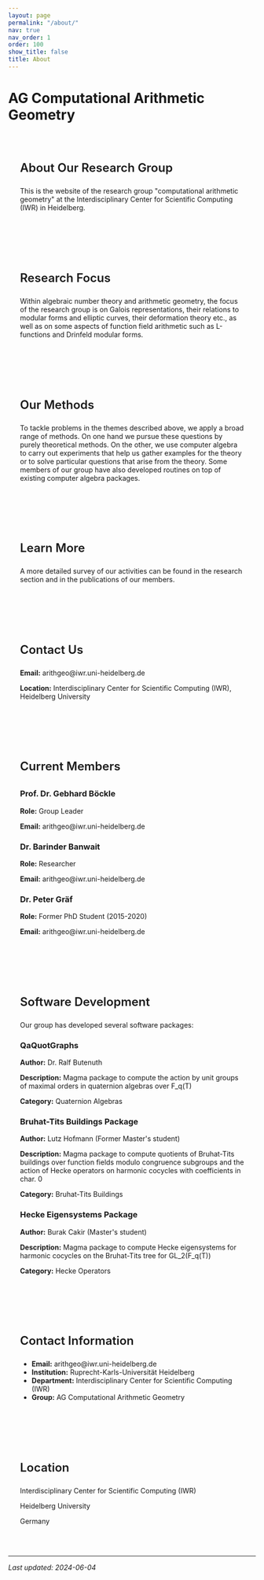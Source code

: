 ```yaml
---
layout: page
permalink: "/about/"
nav: true
nav_order: 1
order: 100
show_title: false
title: About
---
```

<h1 class="about-page-title">AG Computational Arithmetic Geometry</h1>

<div class="about-card">
  <h2>About Our Research Group</h2>
  <p>This is the website of the research group "computational arithmetic geometry" at the Interdisciplinary Center for Scientific Computing (IWR) in Heidelberg.</p>
</div>

<div class="about-card">
  <h2>Research Focus</h2>
  <p>Within algebraic number theory and arithmetic geometry, the focus of the research group is on Galois representations, their relations to modular forms and elliptic curves, their deformation theory etc., as well as on some aspects of function field arithmetic such as L-functions and Drinfeld modular forms.</p>
</div>

<div class="about-card">
  <h2>Our Methods</h2>
  <p>To tackle problems in the themes described above, we apply a broad range of methods. On one hand we pursue these questions by purely theoretical methods. On the other, we use computer algebra to carry out experiments that help us gather examples for the theory or to solve particular questions that arise from the theory. Some members of our group have also developed routines on top of existing computer algebra packages.</p>
</div>

<div class="about-card">
  <h2>Learn More</h2>
  <p>A more detailed survey of our activities can be found in the research section and in the publications of our members.</p>
</div>

<div class="about-card">
  <h2>Contact Us</h2>
  <p><strong>Email:</strong> arithgeo@iwr.uni-heidelberg.de</p>
  <p><strong>Location:</strong> Interdisciplinary Center for Scientific Computing (IWR), Heidelberg University</p>
</div>

<div class="about-card">
  <h2>Current Members</h2>

  <div class="member-info">
    <h3>Prof. Dr. Gebhard Böckle</h3>
    <p><strong>Role:</strong> Group Leader</p>
    <p><strong>Email:</strong> arithgeo@iwr.uni-heidelberg.de</p>
  </div>

  <div class="member-info">
    <h3>Dr. Barinder Banwait</h3>
    <p><strong>Role:</strong> Researcher</p>
    <p><strong>Email:</strong> arithgeo@iwr.uni-heidelberg.de</p>
  </div>

  <div class="member-info">
    <h3>Dr. Peter Gräf</h3>
    <p><strong>Role:</strong> Former PhD Student (2015-2020)</p>
    <p><strong>Email:</strong> arithgeo@iwr.uni-heidelberg.de</p>
  </div>
</div>

<div class="about-card">
  <h2>Software Development</h2>

  <p>Our group has developed several software packages:</p>

  <div class="software-package">
    <h3>QaQuotGraphs</h3>
    <p><strong>Author:</strong> Dr. Ralf Butenuth</p>
    <p><strong>Description:</strong> Magma package to compute the action by unit groups of maximal orders in quaternion algebras over F_q(T)</p>
    <p><strong>Category:</strong> Quaternion Algebras</p>
  </div>

  <div class="software-package">
    <h3>Bruhat-Tits Buildings Package</h3>
    <p><strong>Author:</strong> Lutz Hofmann (Former Master's student)</p>
    <p><strong>Description:</strong> Magma package to compute quotients of Bruhat-Tits buildings over function fields modulo congruence subgroups and the action of Hecke operators on harmonic cocycles with coefficients in char. 0</p>
    <p><strong>Category:</strong> Bruhat-Tits Buildings</p>
  </div>

  <div class="software-package">
    <h3>Hecke Eigensystems Package</h3>
    <p><strong>Author:</strong> Burak Cakir (Master's student)</p>
    <p><strong>Description:</strong> Magma package to compute Hecke eigensystems for harmonic cocycles on the Bruhat-Tits tree for GL_2(F_q(T))</p>
    <p><strong>Category:</strong> Hecke Operators</p>
  </div>
</div>

<div class="about-card">
  <h2>Contact Information</h2>
  <ul>
    <li><strong>Email:</strong> arithgeo@iwr.uni-heidelberg.de</li>
    <li><strong>Institution:</strong> Ruprecht-Karls-Universität Heidelberg</li>
    <li><strong>Department:</strong> Interdisciplinary Center for Scientific Computing (IWR)</li>
    <li><strong>Group:</strong> AG Computational Arithmetic Geometry</li>
  </ul>
</div>

<div class="about-card">
  <h2>Location</h2>
  <p>Interdisciplinary Center for Scientific Computing (IWR)</p>
  <p>Heidelberg University</p>
  <p>Germany</p>
</div>

---

*Last updated: 2024-06-04*

<style>
/* Light mode About page title and leader name colors */
.page-article h1,
.about-page-title {
  color: var(--white) !important;
}

.page-article .leader-name {
  color: var(--heidelberg-red);
}

/* Improve title/subtitle visibility in dark mode on About and Links */
[data-theme="dark"] .page-article h1,
body.dark-mode .page-article h1,
[data-theme="dark"] .page-article h2,
body.dark-mode .page-article h2 {
  color: var(--text-primary) !important;
}

[data-theme="dark"] .page-article .desc,
body.dark-mode .page-article .desc {
  color: var(--text-muted) !important;
}

/* Ensure profile/image blocks on About stay visible in dark mode */
[data-theme="dark"] .profile img,
body.dark-mode .profile img,
[data-theme="dark"] .profile .more-info,
body.dark-mode .profile .more-info {
  filter: none !important;
  opacity: 1 !important;
  visibility: visible !important;
}

/* Dark mode styling for the main article container */
[data-theme="dark"] .page-article,
body.dark-mode .page-article {
  background: var(--bg-primary) !important;
  border-color: var(--border-dark) !important;
  box-shadow: var(--shadow-lg) !important;
}

/* Light mode styling for about cards */
.about-card {
  background: var(--bg-primary);
  border: 1px solid var(--border-color);
  border-radius: var(--radius-lg);
  padding: 1.5rem;
  margin-bottom: 1.5rem;
  box-shadow: var(--shadow-sm);
  transition: all var(--transition-base);
}

.about-card:hover {
  transform: translateY(-2px);
  box-shadow: var(--shadow-md);
  border-color: var(--primary);
}

.about-card h2 {
  color: var(--text-primary);
  font-size: 1.5rem;
  font-weight: 600;
  margin-bottom: 1rem;
  padding-bottom: 0.5rem;
  border-bottom: 2px solid var(--primary);
}

/* Dark mode styling for about cards - matching other pages */
[data-theme="dark"] .about-card,
body.dark-mode .about-card {
  background: var(--bg-primary) !important;
  border-color: var(--border-color) !important;
  box-shadow: var(--shadow-sm) !important;
}

[data-theme="dark"] .about-card:hover,
body.dark-mode .about-card:hover {
  transform: translateY(-4px) !important;
  box-shadow: 0 8px 24px rgba(248, 113, 113, 0.2) !important;
  border-color: var(--primary) !important;
}

[data-theme="dark"] .about-card h2,
body.dark-mode .about-card h2 {
  color: var(--text-primary) !important;
  border-bottom-color: var(--primary) !important;
}

[data-theme="dark"] .about-card:hover,
body.dark-mode .about-card:hover {
  border-color: var(--primary) !important;
  box-shadow: 0 8px 24px rgba(248, 113, 113, 0.2) !important;
  transform: translateY(-4px) !important;
}

/* Style section headers in cards consistently */
[data-theme="dark"] .about-card h2,
body.dark-mode .about-card h2 {
  color: var(--text-primary) !important;
  border-bottom-color: var(--primary) !important;
  padding-bottom: 0.5rem !important;
  margin-bottom: 1rem !important;
  font-weight: 600 !important;
}



/* Style subsections within cards */
[data-theme="dark"] .about-subsection,
body.dark-mode .about-subsection {
  background: var(--bg-secondary) !important;
  padding: 1rem !important;
  border-radius: 6px !important;
  margin-bottom: 1rem !important;
  border-left: 3px solid var(--border-color) !important;
}

[data-theme="dark"] .about-subsection h3,
body.dark-mode .about-subsection h3 {
  background: var(--bg-secondary) !important;
  color: var(--text-primary) !important;
  padding: 0.5rem 0.75rem !important;
  border-radius: 4px !important;
  border-left: 3px solid var(--primary) !important;
  margin: -1rem -1rem 0.5rem -1rem !important;
  font-weight: 600 !important;
}

/* Style member info sections */
[data-theme="dark"] .member-info,
body.dark-mode .member-info {
  background: var(--bg-secondary) !important;
  padding: 1rem !important;
  border-radius: 6px !important;
  margin-bottom: 1rem !important;
  border-left: 3px solid var(--border-color) !important;
}

[data-theme="dark"] .member-info h3,
body.dark-mode .member-info h3 {
  color: var(--text-primary) !important;
  margin-top: 0 !important;
  margin-bottom: 0.5rem !important;
  font-weight: 600 !important;
}

/* Style software packages */
[data-theme="dark"] .software-package,
body.dark-mode .software-package {
  background: var(--bg-secondary) !important;
  padding: 1rem !important;
  border-radius: 6px !important;
  margin-bottom: 1rem !important;
  border-left: 3px solid var(--border-color) !important;
}

[data-theme="dark"] .software-package h3,
body.dark-mode .software-package h3 {
  color: var(--text-primary) !important;
  margin-top: 0 !important;
  margin-bottom: 0.5rem !important;
  font-weight: 600 !important;
}

/* Ensure links and buttons have proper contrast */
[data-theme="dark"] .page-article a,
body.dark-mode .page-article a {
  color: var(--link-color) !important;
}

[data-theme="dark"] .page-article strong,
body.dark-mode .page-article strong {
  color: var(--primary) !important;
  font-weight: 600 !important;
}
</style>
